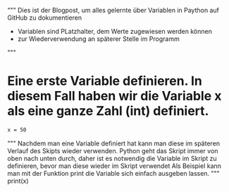 """
Dies ist der Blogpost, um alles gelernte über Variablen in Paython auf GitHub zu dokumentieren

- Variablen sind PLatzhalter, dem Werte zugewiesen werden können
- zur Wiederverwendung an späterer Stelle im Programm

"""

# Eine erste Variable definieren. In diesem Fall haben wir die Variable x als eine ganze Zahl (int) definiert.

```bash
x = 50
```

""" 
Nachdem man eine Variable definiert hat kann man diese im späteren Verlauf des Skipts wieder verwenden. 
Python geht das Skript immer von oben nach unten durch, daher ist es notwendig die Variable im Skript zu definieren, bevor man diese wieder im Skript verwendet
Als Beispiel kann man mit der Funktion print die Variable sich einfach ausgeben lassen. 
"""
print(x)

